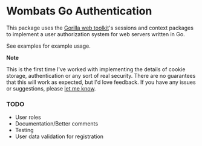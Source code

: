 # Wombats Go Authentication

This package uses the [Gorilla web toolkit](http://www.gorillatoolkit.org/)'s sessions and context
packages to implement a user authorization system for web servers written in Go.

See examples for example usage.

**Note**

This is the first time I've worked with implementing the details of cookie storage, authentication
or any sort of real security. There are no guarantees that this will work as expected, but I'd love
feedback. If you have any issues or suggestions, please [let me
know](https://github.com/Wombats/goauth/issues/new).

### TODO

- User roles
- Documentation/Better comments
- Testing
- User data validation for registration
